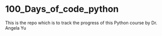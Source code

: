 # 100_Days_of_code_python
This is the repo which is to track the progress of this Python course by Dr. Angela Yu
